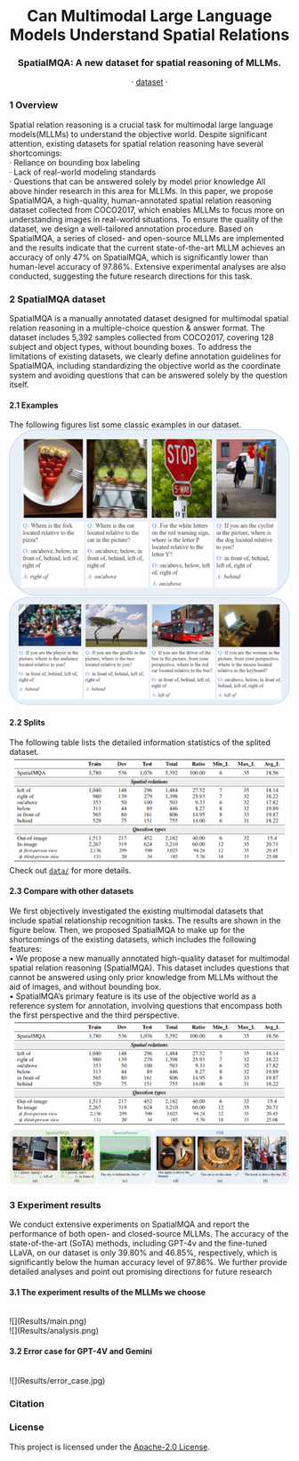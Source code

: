 <br />
<p align="center">
  <h1 align="center">Can Multimodal Large Language Models Understand Spatial Relations</h1>
  <h3 align="center">SpatialMQA: A new dataset for spatial reasoning of MLLMs.</h3>
  
  <p align="center">  
<!--     <a href="https://arxiv.org/abs/2205.00363">arxiv</a> -->
    ·
    <a href="https://github.com/ziyan-xiaoyu/SpatialMQA/master/Dataset">dataset</a>
    ·
<!--     <a href="https://paperswithcode.com/sota/visual-reasoning-on-vsr">benchmark</a> -->
    
  </p>
</p>


### 1 Overview

Spatial relation reasoning is a crucial task for multimodal large language models(MLLMs) to understand the objective world. Despite significant attention, existing datasets for spatial relation reasoning have several shortcomings: 
    <br>· Reliance on bounding box labeling
    <br>· Lack of real-world modeling standards
    <br>· Questions that can be answered solely by model prior knowledge
All above hinder research in this area for MLLMs. In this paper, we propose SpatialMQA, a high-quality, human-annotated spatial relation reasoning dataset collected from COCO2017, which enables MLLMs to focus more on understanding images in real-world situations. To ensure the quality of the dataset, we design a well-tailored annotation procedure. Based on SpatialMQA, a series of closed- and open-source MLLMs are implemented and the results indicate that the current state-of-the-art MLLM achieves an accuracy of only 47% on SpatialMQA, which is significantly lower than human-level accuracy of 97.86%. Extensive experimental analyses are also conducted, suggesting the future research directions for this task.

### 2 SpatialMQA dataset
SpatialMQA is a manually annotated dataset designed for multimodal spatial relation reasoning in a multiple-choice question & answer format. The dataset includes 5,392 samples collected from COCO2017, covering 128 subject and object types, without bounding boxes. To address the limitations of existing datasets, we clearly define annotation guidelines for SpatialMQA, including standardizing the objective world as the coordinate system and avoiding questions that can be answered solely by the question itself. 

#### 2.1 Examples
The following figures list some classic examples in our dataset.<br>
![](Examples/examples_1-4.png)
![](Examples/examples_4-8.png)


#### 2.2 Splits
The following table lists the detailed information statistics of the splited dataset.<br>
![](Dataset/splits.png)
Check out [`data/`](https://github.com/ziyan-xiaoyu/SpatialMQA/Dataset) for more details.


#### 2.3 Compare with other datasets
We first objectively investigated the existing multimodal datasets that include spatial relationship recognition tasks. The results are shown in the figure below. Then, we proposed SpatialMQA to make up for the shortcomings of the existing datasets, which includes the following features:
<br>• We propose a new manually annotated high-quality dataset for multimodal spatial relation reasoning (SpatialMQA). This dataset includes questions that cannot be answered using only prior knowledge from MLLMs without the aid of images, and without bounding box.
<br>• SpatialMQA’s primary feature is its use of the objective world as a reference system for annotation, involving questions that encompass both the first perspective and the third perspective. 
<br>
![](Comparison/splits.png)
<br>
![](Comparison/compare.jpg)


### 3 Experiment results
We conduct extensive experiments on SpatialMQA and report the performance of both open- and closed-source MLLMs. The accuracy of the state-of-the-art (SoTA) methods, including GPT-4v and the fine-tuned LLaVA, on our dataset is only 39.80% and 46.85%, respectively, which is significantly below the human accuracy level of 97.86%. We further provide detailed analyses and point out promising directions for future research
#### 3.1 The experiment results of the MLLMs we choose
<br>
![](Results/main.png)
<br>
![](Results/analysis.png)

#### 3.2 Error case for GPT-4V and Gemini
<br>
![](Results/error_case.jpg)


### Citation


### License
This project is licensed under the [Apache-2.0 License](https://github.com/ziyan-xiaoyu/SpatialMQA/master/LICENSE).
